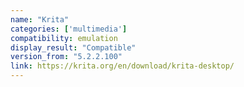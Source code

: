 ```yaml
---
name: "Krita"
categories: ['multimedia']
compatibility: emulation
display_result: "Compatible"
version_from: "5.2.2.100"
link: https://krita.org/en/download/krita-desktop/
---
```


